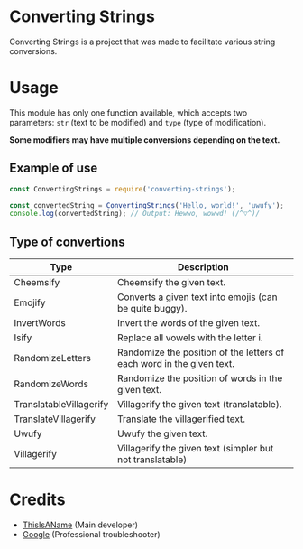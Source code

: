 # Converting Strings
Converting Strings is a project that was made to facilitate various string conversions.

# Usage
This module has only one function available, which accepts two parameters: `str` (text to be modified) and `type` (type of modification).

**Some modifiers may have multiple conversions depending on the text.**

## Example of use
```js
const ConvertingStrings = require('converting-strings');

const convertedString = ConvertingStrings('Hello, world!', 'uwufy');
console.log(convertedString); // Output: Hewwo, wowwd! (/^▽^)/
```

## Type of convertions
|Type|Description|
|---|---|
| Cheemsify | Cheemsify the given text. |
| Emojify | Converts a given text into emojis (can be quite buggy). |
| InvertWords | Invert the words of the given text. |
| Isify | Replace all vowels with the letter i. |
| RandomizeLetters | Randomize the position of the letters of each word in the given text. |
| RandomizeWords | Randomize the position of words in the given text. |
| TranslatableVillagerify | Villagerify the given text (translatable). |
| TranslateVillagerify | Translate the villagerified text. |
| Uwufy | Uwufy the given text. |
| Villagerify | Villagerify the given text (simpler but not translatable) |

# Credits

- [ThisIsAName](https://github.com/NejireSupremacy) (Main developer)
- [Google](https://www.google.com/) (Professional troubleshooter)
